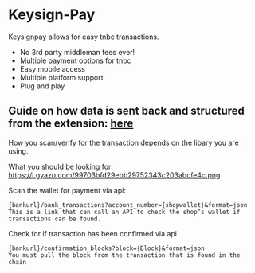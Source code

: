 # Keysign-Pay
Keysignpay allows for easy tnbc transactions.

* No 3rd party middleman fees ever!
* Multiple payment options for tnbc
* Easy mobile access
* Multiple platform support
* Plug and play


## Guide on how data is sent back and structured from the extension: [here](https://github.com/Keysign-Wallet/keysign/blob/master/DOCS.md#requesttransfer)

How you scan/verify for the transaction depends on the libary you are using.

What you should be looking for:
https://i.gyazo.com/99703bfd29ebb29752343c203abcfe4c.png

Scan the wallet for payment via api:
```
{bankurl}/bank_transactions?account_number={shopwallet}&format=json
This is a link that can call an API to check the shop’s wallet if transactions can be found.
```

Check for if transaction has been confirmed via api
```
{bankurl}/confirmation_blocks?block={Block}&format=json
You must pull the block from the transaction that is found in the chain
```
